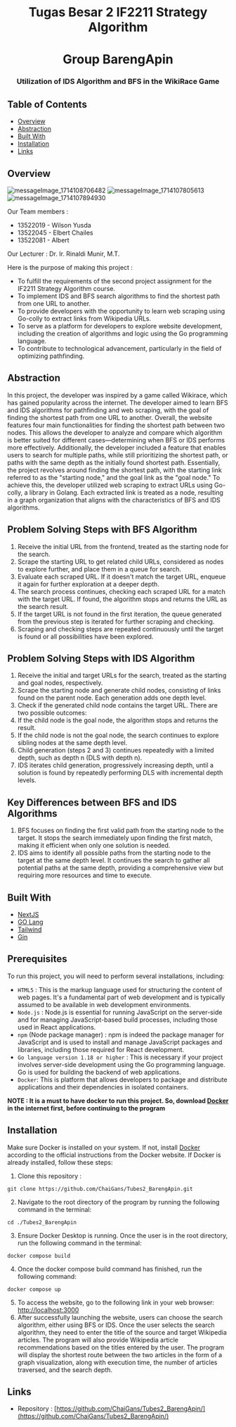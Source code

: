 <h1 align="center">Tugas Besar 2 IF2211 Strategy Algorithm</h1>
<h1 align="center">Group BarengApin</h3>
<h3 align="center">Utilization of IDS Algorithm and BFS in the WikiRace Game</p>

## Table of Contents

- [Overview](#overview)
- [Abstraction](#abstraction)
- [Built With](#built-with)
- [Installation](#installation)
- [Links](#links)


## Overview
![messageImage_1714108706482](https://github.com/ChaiGans/Tubes2_BarengApin/assets/113753352/453096df-c257-49e0-8908-b5c0fb78b91f)
![messageImage_1714107805613](https://github.com/ChaiGans/Tubes2_BarengApin/assets/113753352/9535b50a-8b2f-4b03-83a8-ccb9209e47a2)
![messageImage_1714107894930](https://github.com/ChaiGans/Tubes2_BarengApin/assets/113753352/b3b19bc4-93ab-4db1-aa80-29bca324417a)

Our Team members :
- 13522019 - Wilson Yusda
- 13522045 - Elbert Chailes
- 13522081 - Albert

<p>Our Lecturer : Dr. Ir. Rinaldi Munir, M.T.</p>

Here is the purpose of making this project :
- To fulfill the requirements of the second project assignment for the IF2211 Strategy Algorithm course.
- To implement IDS and BFS search algorithms to find the shortest path from one URL to another.
- To provide developers with the opportunity to learn web scraping using Go-colly to extract links from Wikipedia URLs.
- To serve as a platform for developers to explore website development, including the creation of algorithms and logic using the Go programming language.
- To contribute to technological advancement, particularly in the field of optimizing pathfinding.

## Abstraction
In this project, the developer was inspired by a game called Wikirace, which has gained popularity across the internet. The developer aimed to learn BFS and IDS algorithms for pathfinding and web scraping, with the goal of finding the shortest path from one URL to another. Overall, the website features four main functionalities for finding the shortest path between two nodes. This allows the developer to analyze and compare which algorithm is better suited for different cases—determining when BFS or IDS performs more effectively. Additionally, the developer included a feature that enables users to search for multiple paths, while still prioritizing the shortest path, or paths with the same depth as the initially found shortest path. Essentially, the project revolves around finding the shortest path, with the starting link referred to as the "starting node," and the goal link as the "goal node." To achieve this, the developer utilized web scraping to extract URLs using Go-colly, a library in Golang. Each extracted link is treated as a node, resulting in a graph organization that aligns with the characteristics of BFS and IDS algorithms.

## Problem Solving Steps with BFS Algorithm
1. Receive the initial URL from the frontend, treated as the starting node for the search.
2. Scrape the starting URL to get related child URLs, considered as nodes to explore further, and place them in a queue for search.
3. Evaluate each scraped URL. If it doesn't match the target URL, enqueue it again for further exploration at a deeper depth.
4. The search process continues, checking each scraped URL for a match with the target URL. If found, the algorithm stops and returns the URL as the search result.
5. If the target URL is not found in the first iteration, the queue generated from the previous step is iterated for further scraping and checking.
6. Scraping and checking steps are repeated continuously until the target is found or all possibilities have been explored.

## Problem Solving Steps with IDS Algorithm
1. Receive the initial and target URLs for the search, treated as the starting and goal nodes, respectively.
2. Scrape the starting node and generate child nodes, consisting of links found on the parent node. Each generation adds one depth level.
3. Check if the generated child node contains the target URL. There are two possible outcomes:
4. If the child node is the goal node, the algorithm stops and returns the result.
5. If the child node is not the goal node, the search continues to explore sibling nodes at the same depth level.
6. Child generation (steps 2 and 3) continues repeatedly with a limited depth, such as depth n (DLS with depth n).
7. IDS iterates child generation, progressively increasing depth, until a solution is found by repeatedly performing DLS with incremental depth levels.

## Key Differences between BFS and IDS Algorithms
1. BFS focuses on finding the first valid path from the starting node to the target. It stops the search immediately upon finding the first match, making it efficient when only one solution is needed.
2. IDS aims to identify all possible paths from the starting node to the target at the same depth level. It continues the search to gather all potential paths at the same depth, providing a comprehensive view but requiring more resources and time to execute.

## Built With

- [NextJS](https://nextjs.org/docs)
- [GO Lang](https://go.dev/)
- [Tailwind](https://tailwindcss.com/)
- [Gin](https://gin-gonic.com/docs/)

## Prerequisites

To run this project, you will need to perform several installations, including:
- `HTML5` : This is the markup language used for structuring the content of web pages. It's a fundamental part of web development and is typically assumed to be available in web development environments.
- `Node.js` : Node.js is essential for running JavaScript on the server-side and for managing JavaScript-based build processes, including those used in React applications.
- `npm` (Node package manager) : npm is indeed the package manager for JavaScript and is used to install and manage JavaScript packages and libraries, including those required for React development.
- `Go language version 1.18 or higher` : This is necessary if your project involves server-side development using the Go programming language. Go is used for building the backend of web applications.
- `Docker`: This is platform that allows developers to package and distribute applications and their dependencies in isolated containers.

**NOTE : It is a must to have docker to run this project. So, download [Docker](https://www.docker.com/products/docker-desktop/) in the internet first, before continuing to the program**

## Installation

Make sure Docker is installed on your system. If not, install [Docker](https://www.docker.com/products/docker-desktop/) according to the official instructions from the Docker website. If Docker is already installed, follow these steps:

1. Clone this repository :
```shell
git clone https://github.com/ChaiGans/Tubes2_BarengApin.git
```

2. Navigate to the root directory of the program by running the following command in the terminal:
```shell
cd ./Tubes2_BarengApin
```

3. Ensure Docker Desktop is running. Once the user is in the root directory, run the following command in the terminal:
```shell
docker compose build
```

4. Once the docker compose build command has finished, run the following command:
``` shell
docker compose up
```

5. To access the website, go to the following link in your web browser: [http://localhost:3000](http://localhost:3000)
6. After successfully launching the website, users can choose the search algorithm, either using BFS or IDS. Once the user selects the search algorithm, they need to enter the title of the source and target Wikipedia articles. The program will also provide Wikipedia article recommendations based on the titles entered by the user. The program will display the shortest route between the two articles in the form of a graph visualization, along with execution time, the number of articles traversed, and the search depth.
   
## Links
- Repository : [https://github.com/ChaiGans/Tubes2_BarengApin/](https://github.com/ChaiGans/Tubes2_BarengApin/)
